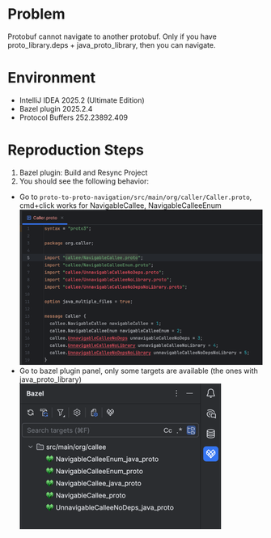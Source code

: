 # Problem
Protobuf cannot navigate to another protobuf. Only if you have proto_library.deps + java_proto_library, then you can navigate.

# Environment
- IntelliJ IDEA 2025.2 (Ultimate Edition)
- Bazel plugin 2025.2.4
- Protocol Buffers 252.23892.409

# Reproduction Steps
1. Bazel plugin: Build and Resync Project
2. You should see the following behavior:
- Go to `proto-to-proto-navigation/src/main/org/caller/Caller.proto`, cmd+click works for NavigableCallee, NavigableCalleeEnum
![proto-navigation.png](proto-navigation.png)
- Go to bazel plugin panel, only some targets are available (the ones with java_proto_library)
![bazel-plugin.png](bazel-plugin.png)